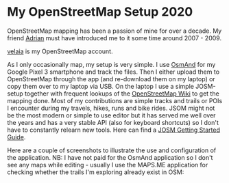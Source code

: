 # My OpenStreetMap Setup 2020

OpenStreetMap mapping has been a passion of mine for over a decade. My friend [Adrian](https://www.openstreetmap.org/user/nitegate) must have introduced me to it some time around 2007 - 2009.

[velaia](https://www.openstreetmap.org/user/velaia) is my OpenStreetMap account.

As I only occasionally map, my setup is very simple. I use [OsmAnd](https://osmand.net/) for my Google Pixel 3 smartphone and track the files. Then I either upload them to OpenStreetMap through the app (and re-download them on my laptop) or copy them over to my laptop via USB. On the laptop I use a simple JOSM-setup together with frequent lookups of the [OpenStreetMap Wiki](http://wiki.openstreetmap.org/) to get the mapping done. Most of my contributions are simple tracks and trails or POIs I encounter during my travels, hikes, runs and bike rides. JSOM might not be the most modern or simple to use editor but it has served me well over the years and has a very stable API (also for keyboard shortcuts) so I don't have to constantly relearn new tools. Here can find a [JOSM Getting Started Guide](https://learnosm.org/en/josm/start-josm/).

Here are a couple of screenshots to illustrate the use and configuration of the application. NB: I have not paid for the OsmAnd application so I don't see any maps while editing - usually I use the MAPS.ME application for checking whether the trails I'm exploring already exist in OSM:

